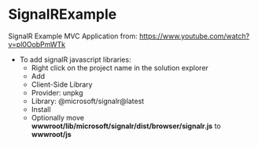 # SignalRExample
SignalR Example MVC Application from: https://www.youtube.com/watch?v=pl0OobPmWTk 

- To add signalR javascript libraries: 
	- Right click on the project name in the solution explorer
	- Add
	- Client-Side Library
	- Provider: unpkg
	- Library: @microsoft/signalr@latest
	- Install
	- Optionally move **wwwroot/lib/microsoft/signalr/dist/browser/signalr.js** to **wwwroot/js**
